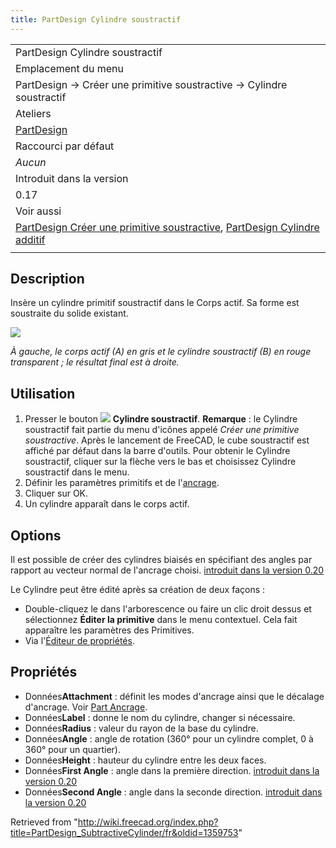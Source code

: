```yaml
---
title: PartDesign Cylindre soustractif
---
```

|  |
| --- |
| PartDesign Cylindre soustractif |
| Emplacement du menu |
| PartDesign → Créer une primitive soustractive → Cylindre soustractif |
| Ateliers |
| [PartDesign](/PartDesign_Workbench/fr "PartDesign Workbench/fr") |
| Raccourci par défaut |
| *Aucun* |
| Introduit dans la version |
| 0.17 |
| Voir aussi |
| [PartDesign Créer une primitive soustractive](/PartDesign_CompPrimitiveSubtractive/fr "PartDesign CompPrimitiveSubtractive/fr"), [PartDesign Cylindre additif](/PartDesign_AdditiveCylinder/fr "PartDesign AdditiveCylinder/fr") |
|  |

## Description

Insère un cylindre primitif soustractif dans le Corps actif. Sa forme est soustraite du solide existant.

![](/images/PartDesign_SubtractiveCylinder_example.svg)

*À gauche, le corps actif (A) en gris et le cylindre soustractif (B) en rouge transparent ; le résultat final est à droite.*

## Utilisation

1. Presser le bouton ![](/images/PartDesign_SubtractiveCylinder.svg) **Cylindre soustractif**. **Remarque** : le Cylindre soustractif fait partie du menu d'icônes appelé *Créer une primitive soustractive*. Après le lancement de FreeCAD, le cube soustractif est affiché par défaut dans la barre d'outils. Pour obtenir le Cylindre soustractif, cliquer sur la flèche vers le bas et choisissez Cylindre soustractif dans le menu.
2. Définir les paramètres primitifs et de l'[ancrage](/Part_EditAttachment/fr "Part EditAttachment/fr").
3. Cliquer sur OK.
4. Un cylindre apparaît dans le corps actif.

## Options

Il est possible de créer des cylindres biaisés en spécifiant des angles par rapport au vecteur normal de l'ancrage choisi. [introduit dans la version 0.20](/Release_notes_0.20/fr "Release notes 0.20/fr")

Le Cylindre peut être édité après sa création de deux façons :

* Double-cliquez le dans l'arborescence ou faire un clic droit dessus et sélectionnez **Éditer la primitive** dans le menu contextuel. Cela fait apparaître les paramètres des Primitives.
* Via l'[Éditeur de propriétés](/Property_editor/fr "Property editor/fr").

## Propriétés

* Données**Attachment** : définit les modes d'ancrage ainsi que le décalage d'ancrage. Voir [Part Ancrage](/Part_EditAttachment/fr "Part EditAttachment/fr").
* Données**Label** : donne le nom du cylindre, changer si nécessaire.
* Données**Radius** : valeur du rayon de la base du cylindre.
* Données**Angle** : angle de rotation (360° pour un cylindre complet, 0 à 360° pour un quartier).
* Données**Height** : hauteur du cylindre entre les deux faces.
* Données**First Angle** : angle dans la première direction. [introduit dans la version 0.20](/Release_notes_0.20/fr "Release notes 0.20/fr")
* Données**Second Angle** : angle dans la seconde direction. [introduit dans la version 0.20](/Release_notes_0.20/fr "Release notes 0.20/fr")

Retrieved from "<http://wiki.freecad.org/index.php?title=PartDesign_SubtractiveCylinder/fr&oldid=1359753>"